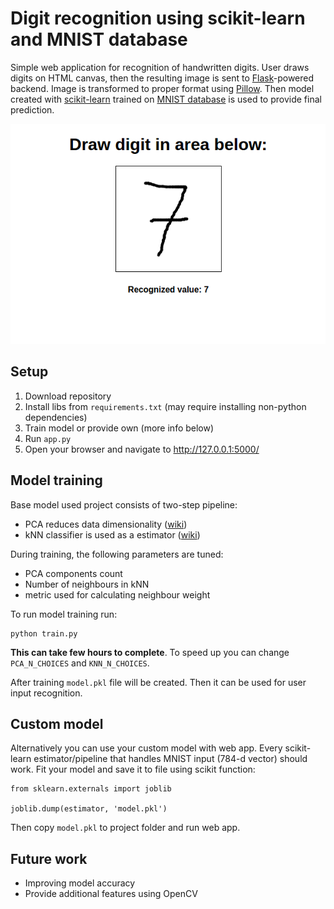 # Digit recognition using scikit-learn and MNIST database

Simple web application for recognition of handwritten digits. User draws digits on HTML canvas, then the resulting image
is sent to [Flask](http://flask.pocoo.org/)-powered backend. Image is transformed to proper format using 
[Pillow](https://pypi.python.org/pypi/Pillow/). Then model created with [scikit-learn](http://scikit-learn.org/stable/)
 trained on [MNIST database](http://yann.lecun.com/exdb/mnist/) is used to provide final prediction.
 
![](static/screen.png)
## Setup

1. Download repository
2. Install libs from `requirements.txt` (may require installing non-python dependencies)
3. Train model or provide own (more info below)
4. Run `app.py`
5. Open your browser and navigate to http://127.0.0.1:5000/

## Model training

Base model used project consists of two-step pipeline:
* PCA reduces data dimensionality ([wiki](https://en.wikipedia.org/wiki/Principal_component_analysis))
* kNN classifier is used as a estimator ([wiki](https://en.wikipedia.org/wiki/K-nearest_neighbors_algorithm))

During training, the following parameters are tuned:
* PCA components count
* Number of neighbours in kNN
* metric used for calculating neighbour weight

To run model training run:
```
python train.py
```
**This can take few hours to complete**. To speed up you can change `PCA_N_CHOICES` and `KNN_N_CHOICES`.

After training `model.pkl` file will be created. Then it can be used for user input recognition. 

## Custom model

Alternatively you can use your custom model with web app. Every scikit-learn estimator/pipeline that handles MNIST input
(784-d vector) should work. Fit your model and save it to file using scikit function:
```
from sklearn.externals import joblib

joblib.dump(estimator, 'model.pkl')
```
Then copy `model.pkl` to project folder and run web app. 

## Future work

* Improving model accuracy
* Provide additional features using OpenCV
